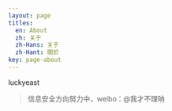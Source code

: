 ```yaml
---
layout: page
titles:
  en: About
  zh: 关于
  zh-Hans: 关于
  zh-Hant: 關於
key: page-about
---
```


luckyeast

> 信息安全方向努力中，weibo：@我才不理呐


